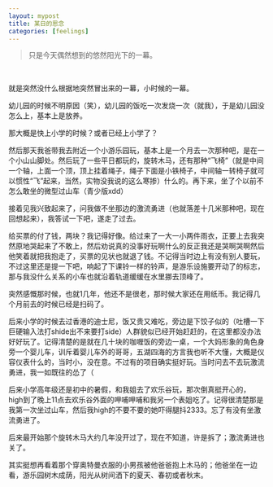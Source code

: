 ```yaml
---
layout: mypost
title: 某日的思念
categories: [feelings]
---
```


> 只是今天偶然想到的悠然阳光下的一幕。

<br>

就是突然没什么根据地突然冒出来的一幕，小时候的一幕。

幼儿园的时候不明原因（笑），幼儿园的饭吃一次发烧一次（就我），于是幼儿园没怎么上，基本上是放养。

那大概是快上小学的时候？或者已经上小学了？

然后那天我爸带我去附近一个小游乐园玩，基本上是一个月去一次那种吧，是在一个小山山脚处。然后玩了一些平日都玩的，旋转木马，还有那种“飞椅”（就是中间一个轴，上面一个顶，顶上挂着绳子，绳子下面是小铁椅子，中间轴一转椅子就可以惯性“飞”起来，当然，实物没我说的这么寒掺）什么的。再下来，坐了个以前不怎么敢坐的微型过山车（青少版xdd）

接着见我兴致起来了，问我做不坐那边的激流勇进（也就落差十几米那种吧，现在回想起来），我答试一下吧，遂走了过去。

给买票的付了钱，两块？我记得好像。给过来了一大一小两件雨衣，正要上去我突然原地哭起来了不敢上，然后劝说真的没事好玩啊什么的反正我还是哭啊哭啊然后他笑着就把我抱走了，买票的见状也就退了钱。不记得当时边上有没有别人要玩，不过这里还是提一下吧，响起了下课铃一样的铃声，是游乐设施要开动了的标志，那与我没什么关系的小车也就沿着轨道缓缓在水里挪去顶峰了。

突然感慨那时候，也就1几年，他还不是很老，那时候大家还在用纸币。我记得几个月前去的时候已经是扫码了。

后来小学的时候去过香港的迪士尼，饭又贵又难吃，旁边是下饺子似的（吐槽一下巨硬输入法打shide出不来要打side）人群貌似已经开始赶赶的，在这里都没办法好好玩了。记得清楚的是就在几十块的咖喱饭的旁边一桌，一个大妈形象的角色身旁一个婴儿车，训斥着婴儿车外的哥哥，五湖四海的方言我也听不大懂，大概是仪容仪表什么的，当时小，没在意。不过有的项目确实挺好玩。当时问去不去玩激流勇进，我一如既往的怂了（

后来小学高年级还是初中的暑假，和我姐去了欢乐谷玩，那次倒真挺开心的，high到了晚上11点去欢乐谷外面的呷哺呷哺和我另一个表姐吃了。记得很清楚那是我第一次坐过山车，然后我high的不要不要的她吓得腿抖2333。忘了有没有坐激流勇进了。

后来最开始那个旋转木马大约几年没开过了，现在不知道，许是拆了；激流勇进也关了。

其实挺想再看着那个穿奥特曼衣服的小男孩被他爸爸抱上木马的；他爸坐在一边看，游乐园树木成荫，阳光从树间洒下的夏天、春初或者秋末。

